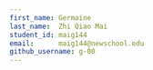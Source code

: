 ```yaml
---
first_name: Germaine
last_name:  Zhi Qiao Mai
student_id: maig144
email:      maig144@newschool.edu
github_username: g-00
---
```

